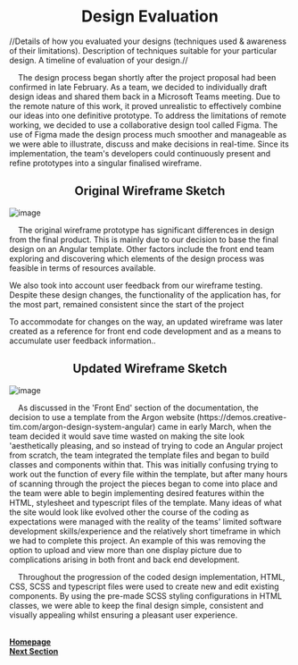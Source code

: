 <h1 align="center">Design Evaluation</h1>

//Details of how you evaluated your designs (techniques used & awareness of their limitations). Description of  techniques suitable for your particular design. A timeline of evaluation of your design.//

<p>&nbsp;&nbsp;&nbsp;&nbsp;The design process began shortly after the project proposal had been confirmed in late February. As a team, we decided to individually draft design ideas and shared them back in a Microsoft Teams meeting. Due to the remote nature of this work, it proved unrealistic to effectively combine our ideas into one definitive prototype. To address the limitations of remote working, we decided to use a collaborative design tool called Figma. The use of Figma made the design process much smoother and manageable as we were able to illustrate, discuss and make decisions in real-time. Since its implementation, the team's developers could continuously present and refine prototypes into a singular finalised wireframe.</p>

<h2 align="center">Original Wireframe Sketch</h2>
  
  ![image](https://user-images.githubusercontent.com/74371711/117008417-9bb74e00-ace2-11eb-91e3-0fdea60f757d.png)
  
<p>&nbsp;&nbsp;&nbsp;&nbsp;The original wireframe prototype has significant differences in design from the final product. This is mainly due to our decision to base the final design on an Angular template. Other factors include the front end team exploring and discovering which elements of the design process was feasible in terms of resources available.
 
We also took into account user feedback from our wireframe testing. Despite these design changes, the functionality of the application has, for the most part, remained consistent since the start of the project 

To accommodate for changes on the way, an updated wireframe was later created as a reference for front end code development and as a means to accumulate user feedback information..</p>

<h2 align="center">Updated Wireframe Sketch</h2>

![image](https://user-images.githubusercontent.com/74371711/117008729-ee910580-ace2-11eb-8355-0b66f0026af6.png)

<p>&nbsp;&nbsp;&nbsp;&nbsp;As discussed in the 'Front End' section of the documentation, the decision to use a template from the Argon website (https://demos.creative-tim.com/argon-design-system-angular) came in early March, when the team decided it would save time wasted on making the site look 'aesthetically pleasing, and so instead of trying to code an Angular project from scratch, the team integrated the template files and began to build classes and components within that. This was initially confusing trying to work out the function of every file within the template, but after many hours of scanning through the project the pieces began to come into place and the team were able to begin implementing desired features within the HTML, stylesheet and typescript files of the template. Many ideas of what the site would look like evolved other the course of the coding as expectations were managed with the reality of the teams' limited software development skills/experience and the relatively short timeframe in which we had to complete this project. An example of this was removing the option to upload and view more than one display picture due to complications arising in both front and back end development.</p>

<p>&nbsp;&nbsp;&nbsp;&nbsp;Throughout the progression of the coded design implementation, HTML, CSS, SCSS and typescript files were used to create new and edit existing components. By using the pre-made SCSS styling configurations in HTML classes, we were able to keep the final design simple, consistent and visually appealing whilst ensuring a pleasant user experience.</p>

<br>
<a href="https://github.com/JaiRanchod/Desk-10-Software-Engineering-Group-Project/tree/release">
<b>Homepage</b></a>
<br>
<a href="https://github.com/JaiRanchod/Desk-10-Software-Engineering-Group-Project/blob/main/Documentation%20Notes/Background%20Literature.md">
<b>Next Section</b></a>
